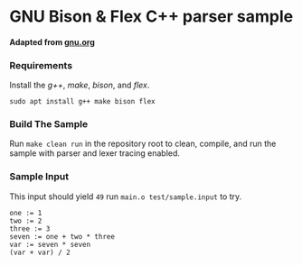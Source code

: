 # GNU Bison & Flex C++ parser sample
#### Adapted from  [gnu.org](https://www.gnu.org/software/bison/manual/html_node/A-Complete-C_002b_002b-Example.html)

### Requirements    
Install the *g++*, *make*, *bison*, and *flex*.
```
sudo apt install g++ make bison flex
```

### Build The Sample    
Run `make clean run` in the repository root to clean, compile, and run the sample with parser and lexer tracing enabled. 



### Sample Input    
This input should yield `49` run `main.o test/sample.input` to try. 
```
one := 1
two := 2
three := 3
seven := one + two * three
var := seven * seven
(var + var) / 2
```
